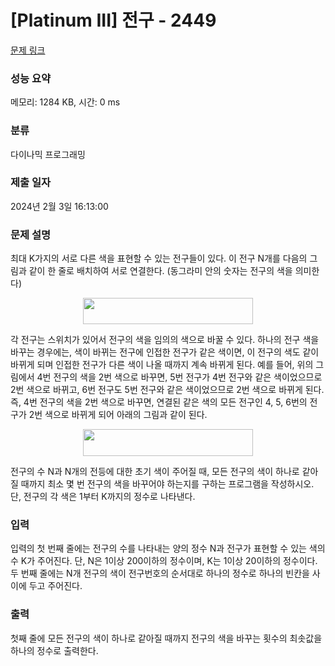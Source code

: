 # [Platinum III] 전구 - 2449 

[문제 링크](https://www.acmicpc.net/problem/2449) 

### 성능 요약

메모리: 1284 KB, 시간: 0 ms

### 분류

다이나믹 프로그래밍

### 제출 일자

2024년 2월 3일 16:13:00

### 문제 설명

<p>최대 K가지의 서로 다른 색을 표현할 수 있는 전구들이 있다. 이 전구 N개를 다음의 그림과 같이 한 줄로 배치하여 서로 연결한다. (동그라미 안의 숫자는 전구의 색을 의미한다)</p>

<p style="text-align: center;"><img alt="" src="" style="width: 272px; height: 42px;"></p>

<p>각 전구는 스위치가 있어서 전구의 색을 임의의 색으로 바꿀 수 있다. 하나의 전구 색을 바꾸는 경우에는, 색이 바뀌는 전구에 인접한 전구가 같은 색이면, 이 전구의 색도 같이 바뀌게 되며 인접한 전구가 다른 색이 나올 때까지 계속 바뀌게 된다. 예를 들어, 위의 그림에서 4번 전구의 색을 2번 색으로 바꾸면, 5번 전구가 4번 전구와 같은 색이었으므로 2번 색으로 바뀌고, 6번 전구도 5번 전구와 같은 색이었으므로 2번 색으로 바뀌게 된다. 즉, 4번 전구의 색을 2번 색으로 바꾸면, 연결된 같은 색의 모든 전구인 4, 5, 6번의 전구가 2번 색으로 바뀌게 되어 아래의 그림과 같이 된다.</p>

<p style="text-align: center;"><img alt="" src="" style="width: 272px; height: 43px;"></p>

<p>전구의 수 N과 N개의 전등에 대한 초기 색이 주어질 때, 모든 전구의 색이 하나로 같아질 때까지 최소 몇 번 전구의 색을 바꾸어야 하는지를 구하는 프로그램을 작성하시오. 단, 전구의 각 색은 1부터 K까지의 정수로 나타낸다.</p>

### 입력 

 <p>입력의 첫 번째 줄에는 전구의 수를 나타내는 양의 정수 N과 전구가 표현할 수 있는 색의 수 K가 주어진다. 단, N은 1이상 200이하의 정수이며, K는 1이상 20이하의 정수이다. 두 번째 줄에는 N개 전구의 색이 전구번호의 순서대로 하나의 정수로 하나의 빈칸을 사이에 두고 주어진다.</p>

### 출력 

 <p>첫째 줄에 모든 전구의 색이 하나로 같아질 때까지 전구의 색을 바꾸는 횟수의 최솟값을 하나의 정수로 출력한다.</p>


